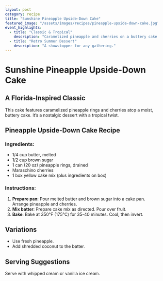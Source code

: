 ```yaml
---
layout: post
category: recipe
title: "Sunshine Pineapple Upside-Down Cake"
featured_image: "/assets/images/recipes/pineapple-upside-down-cake.jpg"
event_highlights:
  - title: "Classic & Tropical"
    description: "Caramelized pineapple and cherries on a buttery cake."
  - title: "Retro Summer Dessert"
    description: "A showstopper for any gathering."
---
```


# Sunshine Pineapple Upside-Down Cake

## A Florida-Inspired Classic

This cake features caramelized pineapple rings and cherries atop a moist, buttery cake. It’s a nostalgic dessert with a tropical twist.

## Pineapple Upside-Down Cake Recipe

### Ingredients:
- 1/4 cup butter, melted
- 1/2 cup brown sugar
- 1 can (20 oz) pineapple rings, drained
- Maraschino cherries
- 1 box yellow cake mix (plus ingredients on box)

### Instructions:

1. **Prepare pan**: Pour melted butter and brown sugar into a cake pan. Arrange pineapple and cherries.
2. **Mix batter**: Prepare cake mix as directed. Pour over fruit.
3. **Bake**: Bake at 350°F (175°C) for 35-40 minutes. Cool, then invert.

## Variations
- Use fresh pineapple.
- Add shredded coconut to the batter.

## Serving Suggestions
Serve with whipped cream or vanilla ice cream.
